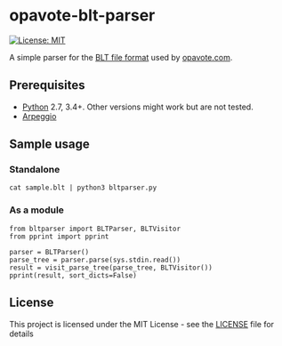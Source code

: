 # opavote-blt-parser
[![License: MIT](https://img.shields.io/badge/license-MIT-green)](https://github.com/teoc98/opavote-blt-parser/blob/main/LICENSE)

A simple parser for the [BLT file format](https://www.opavote.com/help/overview#blt-file-format) used by [opavote.com](https://www.opavote.com). 

## Prerequisites
* [Python](https://www.python.org/) 2.7, 3.4+. Other versions might work but are not tested. 
* [Arpeggio](https://github.com/textX/Arpeggio)

## Sample usage

### Standalone
```
cat sample.blt | python3 bltparser.py
```

### As a module
```
from bltparser import BLTParser, BLTVisitor
from pprint import pprint

parser = BLTParser()
parse_tree = parser.parse(sys.stdin.read())
result = visit_parse_tree(parse_tree, BLTVisitor())
pprint(result, sort_dicts=False)
```

## License
This project is licensed under the MIT License - see the [LICENSE](LICENSE) file for details
